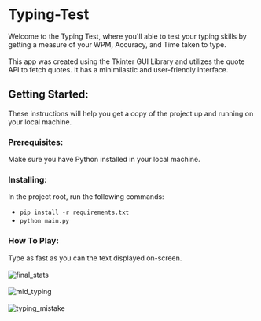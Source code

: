 # Typing-Test
Welcome to the Typing Test, where you'll able to test your typing skills by getting a measure of your WPM, Accuracy, and Time taken to type.\
\
This app was created using the Tkinter GUI Library and utilizes the quote API to fetch quotes. It has a minimilastic and user-friendly interface.
## Getting Started:
These instructions will help you get a copy of the project up and running on your local machine.

### Prerequisites:
Make sure you have Python installed in your local machine.

### Installing:
In the project root, run the following commands:
* `pip install -r requirements.txt`
* `python main.py`

### How To Play:
Type as fast as you can the text displayed on-screen.
\
\
![final_stats](https://github.com/akshitg3/Typing-Test/assets/122071402/98e5cc79-6b22-43d8-89ef-c3c85fdf950d)
\
\
![mid_typing](https://github.com/akshitg3/Typing-Test/assets/122071402/a2d6a47b-a65a-4489-a5e7-11889c2f28ee)
\
\
![typing_mistake](https://github.com/akshitg3/Typing-Test/assets/122071402/e728384f-7890-4af2-a7bb-fd6c565bcf4d)

